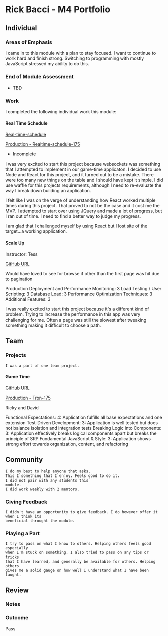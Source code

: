 # Rick Bacci - M4 Portfolio

## Individual

### Areas of Emphasis
  I came in to this module with a plan to stay focused.
  I want to continue to work hard and finish strong.
  Switching to programming with mostly JavaScript stressed my ability
  to do this.


### End of Module Assessment

* TBD


### Work

I completed the following individual work this module:


#### Real Time Schedule

  [Real-time-schedule](https://github.com/RickBacci/real-time-schedule)

  [Production - Realtime-schedule-175](http://realtime-schedule-175.herokuapp.com/)

* Incomplete

I was very excited to start this project because websockets was something
that I attempted to implement in our game-time applicaton.
I decided to use Node and React for this project, and it turned out to be
a mistake. There were too many new things on the table and I should have
kept it simple. I did use waffle for this projects requirements, although I
need to re-evaluate the way I break down building an application.

I felt like I was on the verge of understanding how React worked multiple
times during this project. That proved to not be the case and it cost me the
MVP. I attempted to start over using JQuery and made a lot of progress, but
I ran out of time. I need to find a better way to judge my progress.

I am glad that I challenged myself by using React but I lost site of the
target...a working application.


#### Scale Up

Instructor: Tess

   [GitHub URL](https://github.com/RickBacci/keevah)

Would have loved to see for browse if other than the first page was hit due to pagination

Production Deployment and Performance Monitoring: 3
Load Testing / User Scripting: 3
Database Load: 3
Performance Optimization Techniques: 3
Additional Features: 3

I was really excited to start this project because it's a different kind of
problem. Trying to increase the performance in this app was very challenging
for me. Often a page was still the slowest after tweaking something making
it difficult to choose a path.


## Team

### Projects

    I was a part of one team project.

#### Game Time

   [GitHub URL](https://github.com/RickBacci/tron)

   [Production - Tron-175](http://tron-175.herokuapp.com/)


Ricky and David

Functional Expectations: 4: Application fulfills all base expectations and one
                          extension
Test-Driven Development: 3: Application is well tested but does not balance
                         isolation and integration tests
Breaking Logic into Components: 3: Application effectively breaks logical
                                components apart but breaks the principle of SRP
Fundamental JavaScript & Style: 3: Application shows strong effort towards
                                organization, content, and refactoring


## Community

    I do my best to help anyone that asks.
    This I something that I enjoy. Feels good to do it.
    I did not pair with any students this
    module.
    I did work weekly with 2 mentors.

### Giving Feedback

    I didn't have an opportunity to give feedback. I do however offer it when I think its
    beneficial throught the module.

### Playing a Part

    I try to pass on what I know to others. Helping others feels good especially
    when I'm stuck on something. I also tried to pass on any tips or tricks
    that I have learned, and generally be available for others. Helping others
    gives me a solid gauge on how well I understand what I have been taught.

## Review

### Notes


### Outcome

Pass
